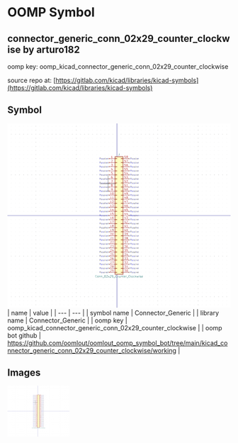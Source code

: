# OOMP Symbol  
## connector_generic_conn_02x29_counter_clockwise  by arturo182  
  
oomp key: oomp_kicad_connector_generic_conn_02x29_counter_clockwise  
  
source repo at: [https://gitlab.com/kicad/libraries/kicad-symbols](https://gitlab.com/kicad/libraries/kicad-symbols)  
## Symbol  
  
[![working.png](working_600.png)](working.png)  
| name | value | 
| --- | --- | 
| symbol name | Connector_Generic | 
| library name | Connector_Generic | 
| oomp key | oomp_kicad_connector_generic_conn_02x29_counter_clockwise | 
| oomp bot github | https://github.com/oomlout/oomlout_oomp_symbol_bot/tree/main/kicad_connector_generic_conn_02x29_counter_clockwise/working | 
## Images  
  
[![working.png](working_140.png)](working.png)  
